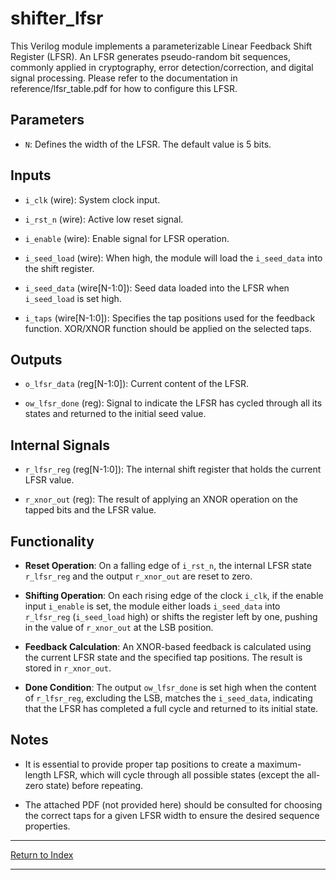 # shifter_lfsr

This Verilog module implements a parameterizable Linear Feedback Shift Register (LFSR). An LFSR generates pseudo-random bit sequences, commonly applied in cryptography, error detection/correction, and digital signal processing. Please refer to the documentation in reference/lfsr_table.pdf for how to configure this LFSR.

## Parameters

- `N`: Defines the width of the LFSR. The default value is 5 bits.

## Inputs

- `i_clk` (wire): System clock input.

- `i_rst_n` (wire): Active low reset signal.

- `i_enable` (wire): Enable signal for LFSR operation.

- `i_seed_load` (wire): When high, the module will load the `i_seed_data` into the shift register.

- `i_seed_data` (wire[N-1:0]): Seed data loaded into the LFSR when `i_seed_load` is set high.

- `i_taps` (wire[N-1:0]): Specifies the tap positions used for the feedback function. XOR/XNOR function should be applied on the selected taps.

## Outputs

- `o_lfsr_data` (reg[N-1:0]): Current content of the LFSR.

- `ow_lfsr_done` (reg): Signal to indicate the LFSR has cycled through all its states and returned to the initial seed value.

## Internal Signals

- `r_lfsr_reg` (reg[N-1:0]): The internal shift register that holds the current LFSR value.

- `r_xnor_out` (reg): The result of applying an XNOR operation on the tapped bits and the LFSR value.

## Functionality

- **Reset Operation**: On a falling edge of `i_rst_n`, the internal LFSR state `r_lfsr_reg` and the output `r_xnor_out` are reset to zero.

- **Shifting Operation**: On each rising edge of the clock `i_clk`, if the enable input `i_enable` is set, the module either loads `i_seed_data` into `r_lfsr_reg` (`i_seed_load` high) or shifts the register left by one, pushing in the value of `r_xnor_out` at the LSB position.

- **Feedback Calculation**: An XNOR-based feedback is calculated using the current LFSR state and the specified tap positions. The result is stored in `r_xnor_out`.

- **Done Condition**: The output `ow_lfsr_done` is set high when the content of `r_lfsr_reg`, excluding the LSB, matches the `i_seed_data`, indicating that the LFSR has completed a full cycle and returned to its initial state.

## Notes

- It is essential to provide proper tap positions to create a maximum-length LFSR, which will cycle through all possible states (except the all-zero state) before repeating.

- The attached PDF (not provided here) should be consulted for choosing the correct taps for a given LFSR width to ensure the desired sequence properties.

---

[Return to Index](index.md)

----------
